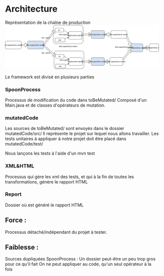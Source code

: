 <!-- Une analyse critique de votre travail, quelle est l'architecture (dev et opérationnel) mise en oeuvre dans votre framework, quelles sont ses forces et ses faiblesses, ...  -->


Architecture
========

Représentation de la chaîne de production
![Execution](https://github.com/MitsukoLawL/DOCT-MUT-11/blob/master/doc/img/mutationTesting.svg "Dessin représentant une execution")

Le framework est divisé en plusieurs parties
### SpoonProcess ##
Processus de modification du code dans toBeMutated/
Composé d'un Main.java et de classes d'opérateurs de mutation.

### mutatedCode ##
Les sources de toBeMutated/ sont envoyés dans le dossier mutatedCode/src/
Il représente le projet sur lequel nous allons travailler.
Les tests unitaires à appliquer à notre projet doit être placé dans mutatedCode/test/

Nous lançons les tests à l'aide d'un mvn test
### XML&HTML ##
Processus qui gère les xml des tests, et qui à la fin de toutes les transformations, génère le rapport HTML


### Report ##
Dossier où est généré le rapport HTML

Force :
--------
Processus détaché/indépendant du projet à tester.

Faiblesse :
--------
Sources dupliquées
SpoonProcess : Un dossier peut-être un peu trop gros pour ce qu'il fait
On ne peut appliquer au code, qu'un seul opérateur à la fois

